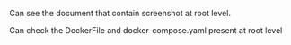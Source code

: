 Can see the document that contain screenshot at root level.


Can check the DockerFile and docker-compose.yaml present at root level
